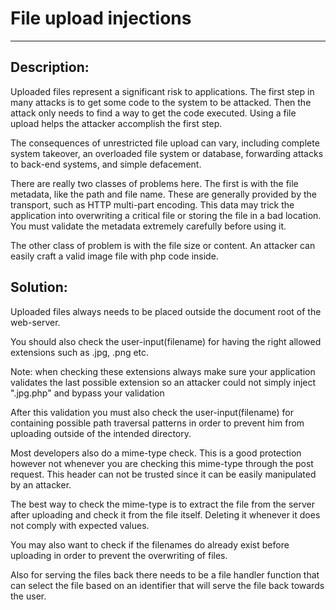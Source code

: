 # File upload injections
-------

## Description:

Uploaded files represent a significant risk to applications.
The first step in many attacks is to get some code to the system to be attacked.
Then the attack only needs to find a way to get the code executed. Using a file upload
helps the attacker accomplish the first step.

The consequences of unrestricted file upload can vary, including complete system takeover,
an overloaded file system or database, forwarding attacks to back-end systems, and simple
defacement.

There are really two classes of problems here.
The first is with the file metadata, like the path and file name.
These are generally provided by the transport, such as HTTP multi-part encoding.
This data may trick the application into overwriting a critical file or storing the file
in a bad location. You must validate the metadata extremely carefully before using it.

The other class of problem is with the file size or content.
An attacker can easily craft a valid image file with php code inside.

## Solution:

Uploaded files always needs to be placed outside the document root of the web-server.

You should also check the user-input(filename) for having the right
allowed extensions such as .jpg, .png etc.

Note: when checking these extensions always make sure your application validates the last
possible extension so an attacker could not simply inject ".jpg.php" and bypass your
validation

After this validation you must also check the user-input(filename) for containing possible
path traversal patterns in order to prevent him from uploading outside of
the intended directory.

Most developers also do a mime-type check. This is a good protection however not
whenever you are checking this mime-type through the post request. This header can not be
trusted since it can be easily manipulated by an attacker.

The best way to check the mime-type
is to extract the file from the server after uploading and check it from the file itself.
Deleting it whenever it does not comply with expected values.

You may also want to check if the filenames do already exist before uploading in order to
prevent the overwriting of files.

Also for serving the files back there needs to be a file handler function that can select
the file based on an identifier that will serve the file back towards the user.
